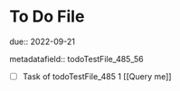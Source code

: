 # To Do File

due:: 2022-09-21

metadatafield:: todoTestFile_485_56

- [ ] Task of todoTestFile_485 1 [[Query me]]
